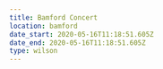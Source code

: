 ```yaml
---
title: Bamford Concert
location: bamford
date_start: 2020-05-16T11:18:51.605Z
date_end: 2020-05-16T11:18:51.605Z
type: wilson
---
```

